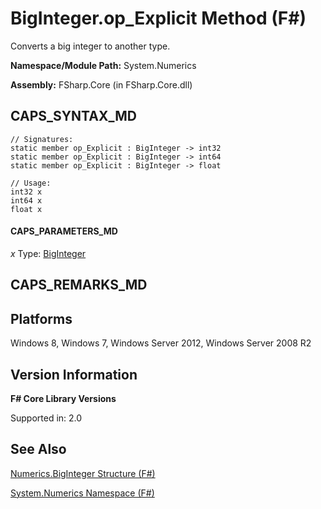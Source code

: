# BigInteger.op_Explicit Method (F#)

Converts a big integer to another type.

**Namespace/Module Path:** System.Numerics

**Assembly:** FSharp.Core (in FSharp.Core.dll)


## CAPS_SYNTAX_MD

```
// Signatures:
static member op_Explicit : BigInteger -> int32
static member op_Explicit : BigInteger -> int64
static member op_Explicit : BigInteger -> float

// Usage:
int32 x
int64 x
float x
```

#### CAPS_PARAMETERS_MD
*x*
Type: [BigInteger](http://msdn.microsoft.com/en-us/library/e96b4062-9459-48b2-b558-2138255adefe)




## CAPS_REMARKS_MD

## Platforms
Windows 8, Windows 7, Windows Server 2012, Windows Server 2008 R2


## Version Information
**F# Core Library Versions**

Supported in: 2.0




## See Also
[Numerics.BigInteger Structure &#40;F&#35;&#41;](Numerics.BigInteger+Structure+%28F%23%29.md)

[System.Numerics Namespace &#40;F&#35;&#41;](System.Numerics+Namespace+%28F%23%29.md)

